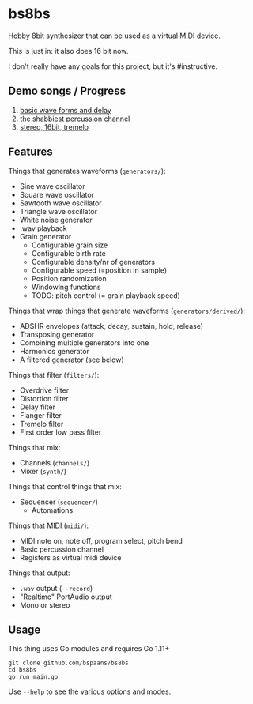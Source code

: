 # bs8bs

Hobby 8bit synthesizer that can be used as a virtual MIDI device.

This is just in: it also does 16 bit now.

I don't really have any goals for this project, but it's #instructive.

## Demo songs / Progress

1. [basic wave forms and delay](https://github.com/bspaans/bs8bs/raw/master/demo/demo.mp3)
2. [the shabbiest percussion channel](https://github.com/bspaans/bs8bs/raw/master/demo/demo2.mp3) 
3. [stereo, 16bit, tremelo](https://github.com/bspaans/bs8bs/raw/master/demo/demo3.mp3) 

## Features

Things that generates waveforms (`generators/`):

* Sine wave oscillator
* Square wave oscillator
* Sawtooth wave oscillator
* Triangle wave oscillator
* White noise generator
* .wav playback
* Grain generator
  * Configurable grain size
  * Configurable birth rate
  * Configurable density/nr of generators
  * Configurable speed (=position in sample)
  * Position randomization
  * Windowing functions
  * TODO: pitch control (= grain playback speed)


Things that wrap things that generate waveforms (`generators/derived/`):

* ADSHR envelopes (attack, decay, sustain, hold, release)
* Transposing generator
* Combining multiple generators into one
* Harmonics generator
* A filtered generator (see below)

Things that filter (`filters/`):

* Overdrive filter
* Distortion filter
* Delay filter
* Flanger filter
* Tremelo filter
* First order low pass filter

Things that mix: 

* Channels (`channels/`)
* Mixer (`synth/`)

Things that control things that mix:

* Sequencer (`sequencer/`)
    * Automations

Things that MIDI (`midi/`):

* MIDI note on, note off, program select, pitch bend
* Basic percussion channel
* Registers as virtual midi device

Things that output:

* `.wav` output (`--record`)
* "Realtime" PortAudio output
* Mono or stereo


## Usage

This thing uses Go modules and requires Go 1.11+

```
git clone github.com/bspaans/bs8bs
cd bs8bs
go run main.go
```

Use `--help` to see the various options and modes.

